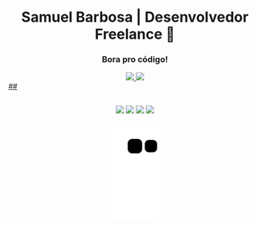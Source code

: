 <div align="center">
  <h1> Samuel Barbosa | Desenvolvedor Freelance  🧐 </h1>
  <h3>Bora pro código!</h3>
</div>
<div align="center">
  <a href="https://github.com/SamuelBarbosaDev">
  <img height="180em" src="https://github-readme-stats.vercel.app/api?username=SamuelBarbosaDev&show_icons=true&theme=dark"/>
  <img height="180em" src="https://github-readme-stats.vercel.app/api/top-langs/?username=SamuelBarbosaDev&layout=compact&langs_count=7&theme=dark"/>
</div>
##
  
  ##
 
<div align="center"> 
  <a href="https://www.youtube.com/channel/UCDFkX0MUQFsMTH0YkKwzJoA" target="_blank"><img src="https://img.shields.io/badge/YouTube-FF0000?style=for-the-badge&logo=youtube&logoColor=white" target="_blank"></a>
  <a href="https://www.instagram.com/samuelbarbosa_dev/" target="_blank"><img src="https://img.shields.io/badge/-Instagram-%23E4405F?style=for-the-badge&logo=instagram&logoColor=white" target="_blank"></a>
  <a href = "mailto:samueloficial@protonmail.com" target="_blank"><img src="https://img.shields.io/badge/ProtonMail-8B89CC?style=for-the-badge&logo=protonmail&logoColor=white" target="_blank"></a>
  <a href="https://www.linkedin.com/in/samuel-barbosa-dev" target="_blank"><img src="https://img.shields.io/badge/-LinkedIn-%230077B5?style=for-the-badge&logo=linkedin&logoColor=white" target="_blank"></a> 
 
  ![Snake animation](https://github.com/SamuelBarbosaDev/SamuelBarbosaDev/blob/output/github-contribution-grid-snake.svg)
 
</div>
